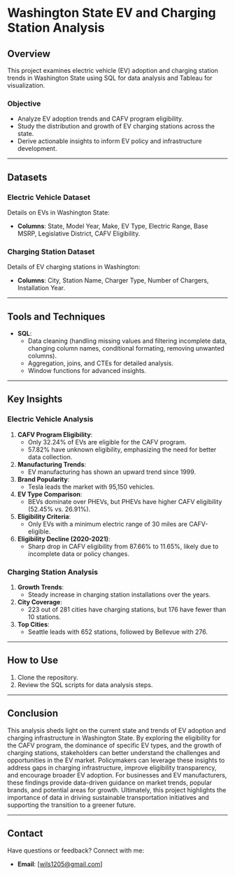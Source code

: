 # Washington State EV and Charging Station Analysis

## Overview
This project examines electric vehicle (EV) adoption and charging station trends in Washington State using SQL for data analysis and Tableau for visualization.

### Objective
- Analyze EV adoption trends and CAFV program eligibility.
- Study the distribution and growth of EV charging stations across the state.
- Derive actionable insights to inform EV policy and infrastructure development.

---

## Datasets
### Electric Vehicle Dataset
Details on EVs in Washington State:
- **Columns**: State, Model Year, Make, EV Type, Electric Range, Base MSRP, Legislative District, CAFV Eligibility.

### Charging Station Dataset
Details of EV charging stations in Washington:
- **Columns**: City, Station Name, Charger Type, Number of Chargers, Installation Year.

---

## Tools and Techniques
- **SQL**:
  - Data cleaning (handling missing values and filtering incomplete data, changing column names, conditional formating, removing unwanted columns).
  - Aggregation, joins, and CTEs for detailed analysis.
  - Window functions for advanced insights.

---


## Key Insights
### Electric Vehicle Analysis
1. **CAFV Program Eligibility**:
   - Only 32.24% of EVs are eligible for the CAFV program.
   - 57.82% have unknown eligibility, emphasizing the need for better data collection.
2. **Manufacturing Trends**:
   - EV manufacturing has shown an upward trend since 1999.
3. **Brand Popularity**:
   - Tesla leads the market with 95,150 vehicles.
4. **EV Type Comparison**:
   - BEVs dominate over PHEVs, but PHEVs have higher CAFV eligibility (52.45% vs. 26.91%).
5. **Eligibility Criteria**:
   - Only EVs with a minimum electric range of 30 miles are CAFV-eligible.
6. **Eligibility Decline (2020-2021)**:
   - Sharp drop in CAFV eligibility from 87.66% to 11.65%, likely due to incomplete data or policy changes.

### Charging Station Analysis
1. **Growth Trends**:
   - Steady increase in charging station installations over the years.
2. **City Coverage**:
   - 223 out of 281 cities have charging stations, but 176 have fewer than 10 stations.
3. **Top Cities**:
   - Seattle leads with 652 stations, followed by Bellevue with 276.

---

## How to Use
1. Clone the repository.
2. Review the SQL scripts for data analysis steps.

---

## Conclusion
This analysis sheds light on the current state and trends of EV adoption and charging infrastructure in Washington State. By exploring the eligibility for the CAFV program, the dominance of specific EV types, and the growth of charging stations, stakeholders can better understand the challenges and opportunities in the EV market. Policymakers can leverage these insights to address gaps in charging infrastructure, improve eligibility transparency, and encourage broader EV adoption. For businesses and EV manufacturers, these findings provide data-driven guidance on market trends, popular brands, and potential areas for growth. Ultimately, this project highlights the importance of data in driving sustainable transportation initiatives and supporting the transition to a greener future.

---

## Contact
Have questions or feedback? Connect with me:
- **Email**: [wils1205@gmail.com]
